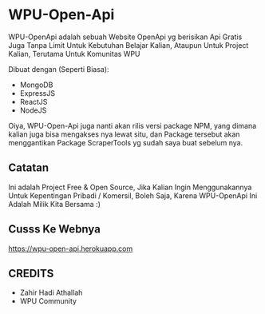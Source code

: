 # WPU-Open-Api
WPU-OpenApi adalah sebuah Website OpenApi yg berisikan Api Gratis Juga Tanpa Limit Untuk Kebutuhan Belajar Kalian, Ataupun Untuk Project Kalian, Terutama Untuk Komunitas WPU

Dibuat dengan (Seperti Biasa):
- MongoDB
- ExpressJS
- ReactJS
- NodeJS

Oiya, WPU-Open-Api juga nanti akan rilis versi package NPM, yang dimana kalian juga bisa mengakses nya lewat situ, dan Package tersebut akan menggantikan Package ScraperTools yg sudah saya buat sebelum nya.

## Catatan
Ini adalah Project Free & Open Source, Jika Kalian Ingin Menggunakannya Untuk Kepentingan Pribadi / Komersil, Boleh Saja, Karena WPU-OpenApi Ini Adalah Milik Kita Bersama :)


## Cusss Ke Webnya

https://wpu-open-api.herokuapp.com



## CREDITS
- Zahir Hadi Athallah
- WPU Community


